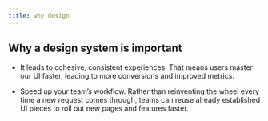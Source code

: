 ```yaml
---
title: why design
---
```


## Why a design system is important

* It leads to cohesive, consistent experiences. That means users master our UI faster, leading to more conversions and improved metrics.

* Speed up your team’s workflow. Rather than reinventing the wheel every time a new request comes through, teams can reuse already established UI pieces to roll out new pages and features faster.

